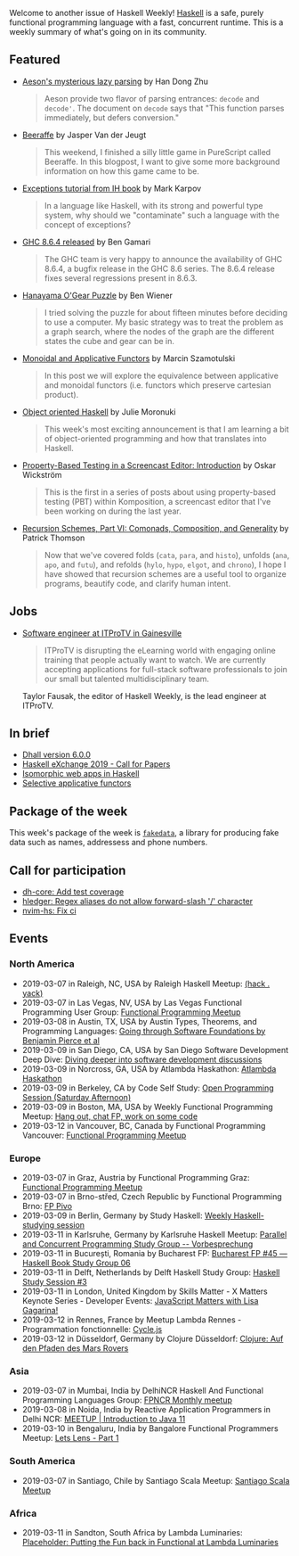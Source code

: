 <!-- 2019-03-07 unpublished -->

Welcome to another issue of Haskell Weekly!
[Haskell](https://www.haskell.org) is a safe, purely functional programming language with a fast, concurrent runtime.
This is a weekly summary of what's going on in its community.

## Featured

-   [Aeson's mysterious lazy parsing](https://winterland.me/2019/03/05/aeson's-mysterious-lazy-parsing/) by Han Dong Zhu

    > Aeson provide two flavor of parsing entrances: `decode` and `decode'`. The document on `decode` says that "This function parses immediately, but defers conversion."

-   [Beeraffe](https://jaspervdj.be/posts/2019-02-27-beeraffe.html) by Jasper Van der Jeugt

    > This weekend, I finished a silly little game in PureScript called Beeraffe. In this blogpost, I want to give some more background information on how this game came to be.

-   [Exceptions tutorial from IH book](https://markkarpov.com/tutorial/exceptions.html) by Mark Karpov

    > In a language like Haskell, with its strong and powerful type system, why should we "contaminate" such a language with the concept of exceptions?

-   [GHC 8.6.4 released](https://ghc.haskell.org/trac/ghc/blog/ghc-8.6.4-released) by Ben Gamari

    > The GHC team is very happy to announce the availability of GHC 8.6.4, a bugfix release in the GHC 8.6 series. The 8.6.4 release fixes several regressions present in 8.6.3.

-   [Hanayama O'Gear Puzzle](https://blog.benwiener.com/programming/2019/02/23/ogear-puzzle.html) by Ben Wiener

    > I tried solving the puzzle for about fifteen minutes before deciding to use a computer. My basic strategy was to treat the problem as a graph search, where the nodes of the graph are the different states the cube and gear can be in.

-   [Monoidal and Applicative Functors](https://coot.me/posts/monoidal-functors.html) by Marcin Szamotulski

    > In this post we will explore the equivalence between applicative and monoidal functors (i.e. functors which preserve cartesian product).

-   [Object oriented Haskell](https://typeclasses.com/news/2019-03-learning-oo) by Julie Moronuki

    > This week's most exciting announcement is that I am learning a bit of object-oriented programming and how that translates into Haskell.

-   [Property-Based Testing in a Screencast Editor: Introduction](https://wickstrom.tech/programming/2019/03/02/property-based-testing-in-a-screencast-editor-introduction.html) by Oskar Wickström

    > This is the first in a series of posts about using property-based testing (PBT) within Komposition, a screencast editor that I've been working on during the last year.

-   [Recursion Schemes, Part VI: Comonads, Composition, and Generality](https://blog.sumtypeofway.com/recursion-schemes-part-6-comonads-composition-and-generality/) by Patrick Thomson

    > Now that we've covered folds (`cata`, `para`, and `histo`), unfolds (`ana`, `apo`, and `futu`), and refolds (`hylo`, `hypo`, `elgot`, and `chrono`), I hope I have showed that recursion schemes are a useful tool to organize programs, beautify code, and clarify human intent.

## Jobs

-   [Software engineer at ITProTV in Gainesville](https://www.linkedin.com/jobs/view/1104480045/)

    > ITProTV is disrupting the eLearning world with engaging online training that people actually want to watch. We are currently accepting applications for full-stack software professionals to join our small but talented multidisciplinary team.

    Taylor Fausak, the editor of Haskell Weekly, is the lead engineer at ITProTV.

## In brief

-   [Dhall version 6.0.0](https://github.com/dhall-lang/dhall-lang/releases/tag/v6.0.0)
-   [Haskell eXchange 2019 - Call for Papers](https://docs.google.com/forms/d/e/1FAIpQLSeJgeTqAdYLBlRcO9PDzI3yrR22CqzhInHpelnqWzOrs5Wg9A/viewform)
-   [Isomorphic web apps in Haskell](https://juliendehos.gitlab.io/lillefp-2019-isomorphic/)
-   [Selective applicative functors](https://github.com/snowleopard/selective/tree/04a6ed3a38d36d09d402fb59956fdb08aa193c5e)

## Package of the week

This week's package of the week is [`fakedata`](https://hackage.haskell.org/package/fakedata-0.1.0.0),
a library for producing fake data such as names, addressess and phone numbers.

## Call for participation

-   [dh-core: Add test coverage](https://github.com/DataHaskell/dh-core/issues/46)
-   [hledger: Regex aliases do not allow forward-slash '/' character](https://github.com/simonmichael/hledger/issues/982)
-   [nvim-hs: Fix ci](https://github.com/neovimhaskell/nvim-hs/issues/78)

## Events

### North America

- 2019-03-07 in Raleigh, NC, USA by Raleigh Haskell Meetup: [(hack . yack)](https://www.meetup.com/Raleigh-Haskell-Meetup/events/nsfsnqyzfbkb/)
- 2019-03-07 in Las Vegas, NV, USA by Las Vegas Functional Programming User Group: [Functional Programming Meetup](https://www.meetup.com/las-vegas-functional-programming/events/jkznkqyzfbkb/)
- 2019-03-08 in Austin, TX, USA by Austin Types, Theorems, and Programming Languages: [Going through Software Foundations by Benjamin Pierce et al](https://www.meetup.com/Austin-Types-Theorems-and-Programming-Languages/events/kbqknnyzfblb/)
- 2019-03-09 in San Diego, CA, USA by San Diego Software Development Deep Dive: [Diving deeper into software development discussions ](https://www.meetup.com/San-Diego-Software-Development-Deep-Dive/events/mtzbkqyzfbmb/)
- 2019-03-09 in Norcross, GA, USA by Atlambda Haskathon: [Atlambda Haskathon](https://www.meetup.com/Atlambda-Haskathon/events/ggbspqyzfbmb/)
- 2019-03-09 in Berkeley, CA by Code Self Study: [Open Programming Session (Saturday Afternoon)](https://www.meetup.com/codeselfstudy/events/dkwpzpyzfbmb/)
- 2019-03-09 in Boston, MA, USA by Weekly Functional Programming Meetup: [Hang out, chat FP, work on some code](https://www.meetup.com/Weekly-Functional-Programming-Meetup/events/vdlnqpyzfbmb/)
- 2019-03-12 in Vancouver, BC, Canada by Functional Programming Vancouver: [Functional Programming Meetup](https://www.meetup.com/Functional-Programming-Vancouver/events/vcqjrqyzfbqb/)

### Europe

- 2019-03-07 in Graz, Austria by Functional Programming Graz: [Functional Programming Meetup](https://www.meetup.com/Functional-Programming-Graz/events/qbrnrlyzfbkb/)
- 2019-03-07 in Brno-střed, Czech Republic by Functional Programming Brno: [FP Pivo](https://www.meetup.com/fpbrno/events/259327258/)
- 2019-03-09 in Berlin, Germany by Study Haskell: [Weekly Haskell-studying session](https://www.meetup.com/Study-Haskell/events/gwtsqqyzfbmb/)
- 2019-03-11 in Karlsruhe, Germany by Karlsruhe Haskell Meetup: [Parallel and Concurrent Programming Study Group -- Vorbesprechung](https://www.meetup.com/Karlsruhe-Haskell-Meetup/events/258073240/)
- 2019-03-11 in București, Romania by Bucharest FP: [Bucharest FP #45 — Haskell Book Study Group 06](https://www.meetup.com/bucharestfp/events/259497680/)
- 2019-03-11 in Delft, Netherlands by Delft Haskell Study Group: [Haskell Study Session #3](https://www.meetup.com/Delft-Haskell-Study-Group/events/259496224/)
- 2019-03-11 in London, United Kingdom by Skills Matter - X Matters Keynote Series - Developer Events: [JavaScript Matters with Lisa Gagarina!](https://www.meetup.com/skillsmatter/events/258990860/)
- 2019-03-12 in Rennes, France by Meetup Lambda Rennes - Programmation fonctionnelle: [Cycle.js](https://www.meetup.com/Meetup-Lambda-Rennes-Programmation-fonctionnelle/events/259439151/)
- 2019-03-12 in Düsseldorf, Germany by Clojure Düsseldorf: [Clojure: Auf den Pfaden des Mars Rovers](https://www.meetup.com/Clojure-Duesseldorf/events/259304774/)

### Asia

- 2019-03-07 in Mumbai, India by DelhiNCR Haskell And Functional Programming Languages Group: [FPNCR Monthly meetup](https://www.meetup.com/DelhiNCR-Haskell-And-Functional-Programming-Languages-Group/events/lrfxfqyzfbkb/)
- 2019-03-08 in Noida, India by Reactive Application Programmers in Delhi NCR: [MEETUP | Introduction to Java 11](https://www.meetup.com/Reactive-Application-Programmers-in-Delhi-NCR/events/259355897/)
- 2019-03-10 in Bengaluru, India by Bangalore Functional Programmers Meetup: [Lets Lens - Part 1](https://www.meetup.com/Bangalore-Functional-Programmers-Meetup/events/258897893/)

### South America

- 2019-03-07 in Santiago, Chile by Santiago Scala Meetup: [Santiago Scala Meetup](https://www.meetup.com/Santiago-Scala-Meetup/events/hfvtlpyzfbkb/)

### Africa

- 2019-03-11 in Sandton, South Africa by Lambda Luminaries: [Placeholder: Putting the Fun back in Functional at Lambda Luminaries](https://www.meetup.com/lambda-luminaries/events/rkdhnqyzfbpb/)

